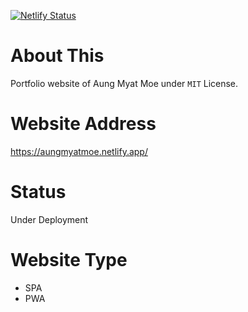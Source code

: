 
[![Netlify Status](https://api.netlify.com/api/v1/badges/fc0c9b6e-5d84-43c0-8a64-280a3a5f69ea/deploy-status)](https://app.netlify.com/sites/sad-cray-2918be/deploys)

# About This

Portfolio website of Aung Myat Moe under `MIT` License.

# Website Address

https://aungmyatmoe.netlify.app/

# Status
Under Deployment 

# Website Type

- SPA
- PWA
